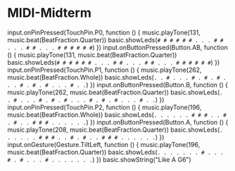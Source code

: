 # MIDI-Midterm
input.onPinPressed(TouchPin.P0, function () {
    music.playTone(131, music.beat(BeatFraction.Quarter))
    basic.showLeds(`
        # # # # #
        # . . . #
        # . . . #
        # . . . #
        # # # # #
        `)
})
input.onButtonPressed(Button.AB, function () {
    music.playTone(131, music.beat(BeatFraction.Quarter))
    basic.showLeds(`
        # # # # #
        # . . . #
        # . . . #
        # . . . #
        # # # # #
        `)
})
input.onPinPressed(TouchPin.P1, function () {
    music.playTone(262, music.beat(BeatFraction.Whole))
    basic.showLeds(`
        . . # . .
        . # . # .
        # . . . #
        . # . # .
        . . # . .
        `)
})
input.onButtonPressed(Button.B, function () {
    music.playTone(262, music.beat(BeatFraction.Quarter))
    basic.showLeds(`
        . . # . .
        . # . # .
        # . . . #
        . # . # .
        . . # . .
        `)
})
input.onPinPressed(TouchPin.P2, function () {
    music.playTone(196, music.beat(BeatFraction.Whole))
    basic.showLeds(`
        . . . . .
        . # # # .
        . # . # .
        . # # # .
        . . . . .
        `)
})
input.onButtonPressed(Button.A, function () {
    music.playTone(208, music.beat(BeatFraction.Quarter))
    basic.showLeds(`
        . . . . .
        . # # # .
        . # . # .
        . # # # .
        . . . . .
        `)
})
input.onGesture(Gesture.TiltLeft, function () {
    music.playTone(196, music.beat(BeatFraction.Quarter))
    basic.showLeds(`
        . . . . .
        . . # . .
        . # . # .
        . . # . .
        . . . . .
        `)
})
basic.showString("Like A G6")
